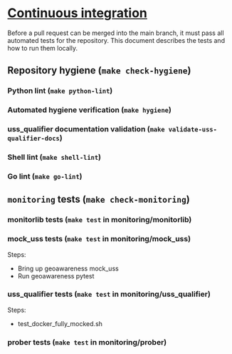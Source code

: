 # [Continuous integration](ci.yml)

Before a pull request can be merged into the main branch, it must pass all automated tests for the repository.  This document describes the tests and how to run them locally.

## Repository hygiene (`make check-hygiene`)

### Python lint (`make python-lint`)

### Automated hygiene verification (`make hygiene`)

### uss_qualifier documentation validation (`make validate-uss-qualifier-docs`)

### Shell lint (`make shell-lint`)

### Go lint (`make go-lint`)

## `monitoring` tests (`make check-monitoring`)

### monitorlib tests (`make test` in monitoring/monitorlib)

### mock_uss tests (`make test` in monitoring/mock_uss)

Steps:

* Bring up geoawareness mock_uss
* Run geoawareness pytest

### uss_qualifier tests (`make test` in monitoring/uss_qualifier)

Steps:

* test_docker_fully_mocked.sh

### prober tests (`make test` in monitoring/prober)